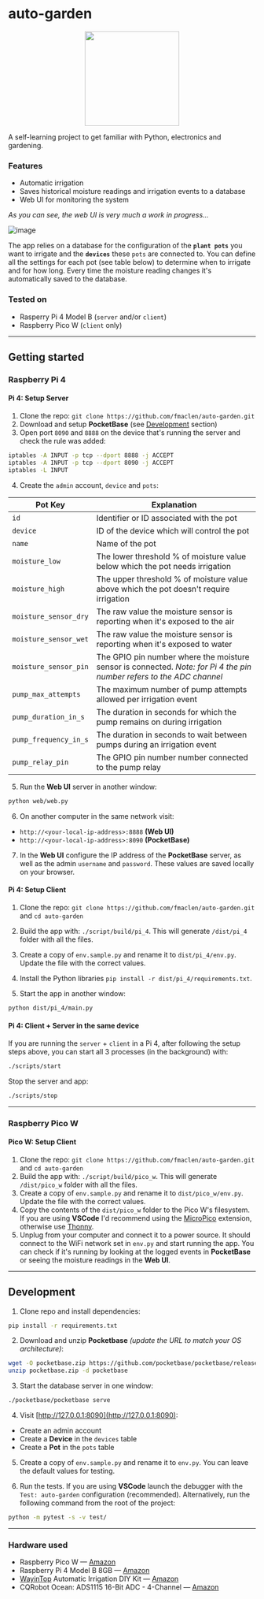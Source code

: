 # auto-garden

<p align="center"><img src="https://github.com/fmaclen/auto-garden/assets/1434675/8fc50981-174d-44af-89ae-b72e054ac3e9" width="192"/></p>

A self-learning project to get familiar with Python, electronics and gardening.

### Features

- Automatic irrigation
- Saves historical moisture readings and irrigation events to a database
- Web UI for monitoring the system

_As you can see, the web UI is very much a work in progress..._

![image](https://github.com/fmaclen/auto-garden/assets/1434675/c609872c-84b3-400e-bbe6-70eb5249782a)

The app relies on a database for the configuration of the **`plant pots`** you want to irrigate and the **`devices`** these `pots` are connected to. You can define all the settings for each pot (see table below) to determine when to irrigate and for how long. Every time the moisture reading changes it's automatically saved to the database.

### Tested on

- Rasperry Pi 4 Model B (`server` and/or `client`)
- Raspberry Pico W (`client` only)

---

## Getting started

### Raspberry Pi 4

#### Pi 4: Setup Server

1. Clone the repo: `git clone https://github.com/fmaclen/auto-garden.git`
2. Download and setup **PocketBase** (see [Development](#development) section)
3. Open port `8090` and `8888` on the device that's running the server and check the rule was added:

```bash
iptables -A INPUT -p tcp --dport 8888 -j ACCEPT
iptables -A INPUT -p tcp --dport 8090 -j ACCEPT
iptables -L INPUT
```

4. Create the `admin` account, `device` and `pots`:

| Pot Key               | Explanation                                                                                                           |
| --------------------- | --------------------------------------------------------------------------------------------------------------------- |
| `id`                  | Identifier or ID associated with the pot                                                                              |
| `device`              | ID of the device which will control the pot                                                                           |
| `name`                | Name of the pot                                                                                                       |
| `moisture_low`        | The lower threshold % of moisture value below which the pot needs irrigation                                          |
| `moisture_high`       | The upper threshold % of moisture value above which the pot doesn't require irrigation                                |
| `moisture_sensor_dry` | The raw value the moisture sensor is reporting when it's exposed to the air                                           |
| `moisture_sensor_wet` | The raw value the moisture sensor is reporting when it's exposed to water                                             |
| `moisture_sensor_pin` | The GPIO pin number where the moisture sensor is connected. _Note: for Pi 4 the pin number refers to the ADC channel_ |
| `pump_max_attempts`   | The maximum number of pump attempts allowed per irrigation event                                                      |
| `pump_duration_in_s`  | The duration in seconds for which the pump remains on during irrigation                                               |
| `pump_frequency_in_s` | The duration in seconds to wait between pumps during an irrigation event                                              |
| `pump_relay_pin`      | The GPIO pin number number connected to the pump relay                                                                |

5. Run the **Web UI** server in another window:

```bash
python web/web.py
```

6. On another computer in the same network visit:

- `http://<your-local-ip-address>:8888` **(Web UI)**
- `http://<your-local-ip-address>:8090` **(PocketBase)**

7. In the **Web UI** configure the IP address of the **PocketBase** server, as well as the admin `username` and `password`. These values are saved locally on your browser.

#### Pi 4: Setup Client

1. Clone the repo: `git clone https://github.com/fmaclen/auto-garden.git` and `cd auto-garden`
2. Build the app with: `./script/build/pi_4`. This will generate `/dist/pi_4` folder with all the files.
3. Create a copy of `env.sample.py` and rename it to `dist/pi_4/env.py`. Update the file with the correct values.
4. Install the Python libraries `pip install -r dist/pi_4/requirements.txt`.

5. Start the app in another window:

```bash
python dist/pi_4/main.py
```

#### Pi 4: Client + Server in the same device

If you are running the `server` + `client` in a Pi 4, after following the setup steps above, you can start all 3 processes (in the background) with:

```bash
./scripts/start
```

Stop the server and app:

```bash
./scripts/stop
```

---

### Raspberry Pico W

#### Pico W: Setup Client

1. Clone the repo: `git clone https://github.com/fmaclen/auto-garden.git` and `cd auto-garden`
2. Build the app with: `./script/build/pico_w`. This will generate `/dist/pico_w` folder with all the files.
3. Create a copy of `env.sample.py` and rename it to `dist/pico_w/env.py`. Update the file with the correct values.
4. Copy the contents of the `dist/pico_w` folder to the Pico W's filesystem. If you are using **VSCode** I'd recommend using the [MicroPico](https://github.com/paulober/MicroPico/) extension, otherwise use [Thonny](https://thonny.org/).
5. Unplug from your computer and connect it to a power source. It should connect to the WiFi network set in `env.py` and start running the app. You can check if it's running by looking at the logged events in **PocketBase** or seeing the moisture readings in the **Web UI**.

---

## Development

1. Clone repo and install dependencies:

```bash
pip install -r requirements.txt
```

2. Download and unzip **Pocketbase** _(update the URL to match your OS architecture)_:

```bash
wget -O pocketbase.zip https://github.com/pocketbase/pocketbase/releases/download/v0.16.10/pocketbase_0.16.10_darwin_amd64.zip
unzip pocketbase.zip -d pocketbase
```

3. Start the database server in one window:

```bash
./pocketbase/pocketbase serve
```

4. Visit [http://127.0.0.1:8090](http://127.0.0.1:8090):

- Create an admin account
- Create a **Device** in the `devices` table
- Create a **Pot** in the `pots` table

5. Create a copy of `env.sample.py` and rename it to `env.py`. You can leave the default values for testing.

6. Run the tests. If you are using **VSCode** launch the debugger with the `Test: auto-garden` configuration (recommended). Alternatively, run the following command from the root of the project:

```bash
python -m pytest -s -v test/
```

---

### Hardware used

- Raspberry Pico W — [Amazon](https://www.amazon.com/Raspberry-Pico-Header-Pre-soldered-Headers/dp/B0BCFNX7KF?&_encoding=UTF8&tag=str1ct04st3r-20&linkCode=ur2&linkId=cdda9d5a8ca6995692981e911cece39c&camp=1789&creative=9325)
- Raspberry Pi 4 Model B 8GB — [Amazon](https://www.amazon.com/Raspberry-Pi-Computer-Suitable-Workstation/dp/B0899VXM8F/ref=sr_1_1?keywords=raspberry+pi+8gb&qid=1688998636&sr=8-1&ufe=app_do%253Aamzn1.fos.18ed3cb5-28d5-4975-8bc7-93deae8f9840&_encoding=UTF8&tag=str1ct04st3r-20&linkCode=ur2&linkId=a16c5297cc8d7943b6fc6e316b44c16d&camp=1789&creative=9325)
- [WayinTop](https://github.com/wayintop) Automatic Irrigation DIY Kit — [Amazon](https://www.amazon.com/gp/product/B07TMVNTDK/ref=ox_sc_act_title_1?smid=A22PZZC3JNHS9L&psc=1&_encoding=UTF8&tag=str1ct04st3r-20&linkCode=ur2&linkId=ce6d47f9b6c66d7ddfdfc58f7a0bfc32&camp=1789&creative=9325)
- CQRobot Ocean: ADS1115 16-Bit ADC - 4-Channel — [Amazon](https://www.amazon.com/gp/product/B08KFZ3PVT/ref=ppx_yo_dt_b_asin_title_o04_s00?ie=UTF8&psc=1&_encoding=UTF8&=str1ct04st3r-20&=ur2&=4cb6e0c4e9a39c09c126b68243484574&=1789&=9325)

